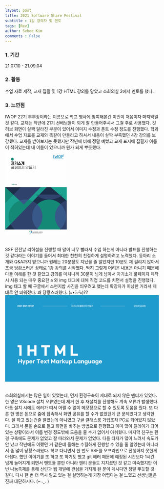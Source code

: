 ```yaml
---
layout: post
title: 2021 Software Share Festival 
subtitle : 1강 강의자 및 멘토 
tags: [Rev]
author: Sehee Kim
comments : False
---
```


<h3> 1. 기간</h3>
21.07.10 - 21.09.04

<h3> 2. 활동</h3>
수업 자료 제작, 교재 집필 및 1강 HTML 강의를 맡았고 소회의실 2에서 멘토를 했다.

<h3> 3. 느낀점</h3>
IWOP 22기 부부장이라는 이름으로 학교 행사에 참여해본건 이번이 처음이자 마지막일 것 같다. 교재는 작년에 21기 선배님들이 되게 잘 만들어주셔서 그걸 주로 사용했다. 깃허브 화면이 살짝 달라진 부분이 있어서 이미지 수정과 폰트 수정 정도를 진행했다. 학과에서 수업 자료를 교재와 똑같이 만들라고 하셔서 내용이 살짝 부족했던 4강 강의를 보강했다. 교재를 받아보지는 못했지만 작년에 비해 정말 예뻤고 교재 표지에 집필자 이름이 적혀있는데 내 이름이 있으니까 뭔가 되게 뿌듯했다. <br>
<img src="/assets/img/SSF/book.png" width="40%"><br><br>

SSF 전전날 리허설을 진행할 때 말이 너무 빨라서 수업 하는게 아니라 발표를 진행하는 것 같다라는 이야기를 들어서 최대한 천천히 친절하게 설명하려고 노력했다. 동아리 소개와 Q&A까지 받으니까 원래는 20분정도 지났을 줄 알았지만 10분도 채 걸리지 않아서 조금 당황스러운 상태로 1강 강의를 시작했다. 딱히 그렇게 어려운 내용은 아니기 때문에 다들 이해를 한 것 같았고 강의를 마치니까 30분이 넘게 남아서 자기소개 풀페이지 제작시 사용 되는 매우 중요한 a 와 img 태그에 대해 직접 코드를 치면서 설명을 진행했다. img 태그 할 때 구글에서 스펀지밥 사진을 띄우려고 했는데 확장자가 이상한 거라서 제대로 안 띄워졌다. 꽤 당황스러웠다. (๑•̌⌓•̑๑)??
<img src="/assets/img/SSF/ppt.png"><br><br>

소회의실에서는 많은 일이 있었는데, 먼저 환경구축이 제대로 되지 않은 멘티가 있었다. 한 명은 VScode 설치 오류였는데 제거 한 후 재설치를 진행해도 계속 오류가 발생했다. 아톰 설치 시에도 에러가 떠서 어쩔 수 없이 메모장으로 할 수 있도록 도움을 줬다. 또 다른 한 명은 폰으로 줌에 접속해서 화면 공유를 할 수가 없었던게 큰 문제였다고 생각한다. 잘 하고 있는건줄 알았는데 아니였고 구글 클래스룸 가입조차 PC로 되어있지 않았다. 그래서 폰을 손으로 들고 화면을 비추는 방법으로 진행했고 이미 많이 딜레이가 되어 있는 상황이라서 이름 변경 정도밖에 도움을 줄 수가 없어서 아쉬웠다. 마지막 친구는 환경 구축에도 문제가 없었고 잘 따라와서 문제가 없었다. 다들 타자가 많이 느려서 속도가 안 났고 작년에도 이랬던 거 같은데 올해는 수월하게 진행할 수 있을 줄 알았는데 아니라서 좀 많이 당황스러웠다. 학교 다니면서 한 번도 SSF를 오프라인으로 진행하지 못한게 아쉽다. 했던 이야기를 또 하고 또 하기도 했고 git 에러 때문에 예정된 시간보다 1시간 넘게 늘어지게 되면서 멘토들 뿐만 아니라 멘티 분들도 지치셨던 것 같고 미숙했지만 이번 나눔축제를 통해 선린과 웹 개발에 관심을 가지게 된 분이 계시다면 정말 뿌듯할 것 같다. 다시 한 번 더 역시 알고 있는 걸 설명하는게 가장 어렵다는 걸 느꼈고 선생님들은 진짜 대단하시다. (⑅◞‸◟)
